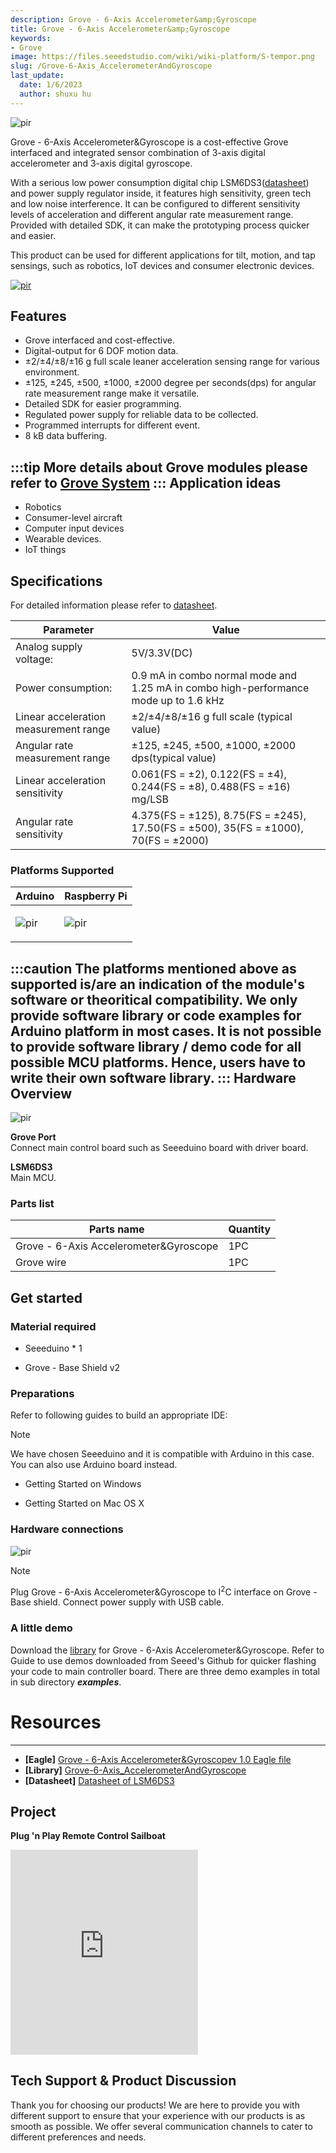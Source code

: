 ```yaml
---
description: Grove - 6-Axis Accelerometer&amp;Gyroscope
title: Grove - 6-Axis Accelerometer&amp;Gyroscope
keywords:
- Grove
image: https://files.seeedstudio.com/wiki/wiki-platform/S-tempor.png
slug: /Grove-6-Axis_AccelerometerAndGyroscope
last_update:
  date: 1/6/2023
  author: shuxu hu
---
```


<!-- tags: io_3v3, io_5v, grove_i2c, grove_analog, grove_digital, grove_uart, plat_duino, plat_bbg, plat_pi, plat_wio, plat_linkit -->

<!-- ![](https://files.seeedstudio.com/wiki/Grove-6-Axis_AccelerometerAndGyroscope/img/Grove-6-Axis_AccelerometerAndGyroscope_product_view_1200_s.jpg) -->
  <p style={{textAlign: 'center'}}><img src="https://files.seeedstudio.com/wiki/Grove-6-Axis_AccelerometerAndGyroscope/img/Grove-6-Axis_AccelerometerAndGyroscope_product_view_1200_s.jpg" alt="pir" width={600} height="auto" /></p>

Grove - 6-Axis Accelerometer&Gyroscope is a cost-effective Grove interfaced and integrated sensor combination of 3-axis digital accelerometer and 3-axis digital gyroscope.

With a serious low power consumption digital chip LSM6DS3([datasheet](https://files.seeedstudio.com/wiki/Grove-6-Axis_AccelerometerAndGyroscope/res/LSM6DS3TR.pdf)) and power supply regulator inside, it features high sensitivity, green tech and low noise interference. It can be configured to different sensitivity levels of acceleration and different angular rate measurement range. Provided with detailed SDK, it can make the prototyping process quicker and easier.

This product can be used for different applications for tilt, motion, and tap sensings, such as robotics, IoT devices and consumer electronic devices.

[<p><img src="https://files.seeedstudio.com/wiki/common/Get_One_Now_Banner.png" alt="pir" width={600} height="auto" /></p>](https://www.seeedstudio.com/Grove-6-Axis-Accelerometer&Gyroscope-p-2606.html)

Features
--------

-   Grove interfaced and cost-effective.
-   Digital-output for 6 DOF motion data.
-   ±2/±4/±8/±16 g full scale leaner acceleration sensing range for various environment.
-   ±125, ±245, ±500, ±1000, ±2000 degree per seconds(dps) for angular rate measurement range make it versatile.
-   Detailed SDK for easier programming.
-   Regulated power supply for reliable data to be collected.
-   Programmed interrupts for different event.
-   8 kB data buffering.

:::tip
    More details about Grove modules please refer to [Grove System](https://wiki.seeedstudio.com/Grove_System/)
:::
Application ideas
-----------------

-   Robotics
-   Consumer-level aircraft
-   Computer input devices
-   Wearable devices.
-   IoT things

Specifications
--------------

For detailed information please refer to [datasheet](https://files.seeedstudio.com/wiki/Grove-6-Axis_AccelerometerAndGyroscope/res/LSM6DS3TR.pdf).

| Parameter                             | Value                                                                                |
|---------------------------------------|--------------------------------------------------------------------------------------|
| Analog supply voltage:                | 5V/3.3V(DC)                                                                          |
| Power consumption:                    | 0.9 mA in combo normal mode and 1.25 mA in combo high-performance mode up to 1.6 kHz |
| Linear acceleration measurement range | ±2/±4/±8/±16 g full scale (typical value)                                            |
| Angular rate measurement range        | ±125, ±245, ±500, ±1000, ±2000 dps(typical value)                                    |
| Linear acceleration sensitivity       | 0.061(FS = ±2), 0.122(FS = ±4), 0.244(FS = ±8), 0.488(FS = ±16) mg/LSB               |
| Angular rate sensitivity              | 4.375(FS = ±125), 8.75(FS = ±245), 17.50(FS = ±500), 35(FS = ±1000), 70(FS = ±2000)  |

### Platforms Supported

<!-- | Arduino                                                                                             | Raspberry Pi                                                                                             |                                                                                                 |                                                                                                          |                                                                                                    |
|-----------------------------------------------------------------------------------------------------|----------------------------------------------------------------------------------------------------------|-------------------------------------------------------------------------------------------------|---------------------------------------------------------------------------------------------------|----------------------------------------------------------------------------------------------------|
| ![](https://files.seeedstudio.com/wiki/wiki_english/docs/images/arduino_logo.jpg) | ![](https://files.seeedstudio.com/wiki/wiki_english/docs/images/raspberry_pi_logo.jpg) | ![](https://files.seeedstudio.com/wiki/wiki_english/docs/images/bbg_logo.jpg) | ![](https://files.seeedstudio.com/wiki/wiki_english/docs/images/wio_logo_n.jpg) | ![](https://files.seeedstudio.com/wiki/wiki_english/docs/images/linkit_logo.jpg) | -->
|Arduino|Raspberry Pi|
|---|---|
|<p><img src="https://files.seeedstudio.com/wiki/wiki_english/docs/images/arduino_logo.jpg" alt="pir" width={200} height="auto" /></p>|<p><img src="https://files.seeedstudio.com/wiki/wiki_english/docs/images/raspberry_pi_logo.jpg" alt="pir" width={200} height="auto" /></p>|
:::caution
    The platforms mentioned above as supported is/are an indication of the module's software or theoritical compatibility. We only provide software library or code examples for Arduino platform in most cases. It is not possible to provide software library / demo code for all possible MCU platforms. Hence, users have to write their own software library.
:::
Hardware Overview
-----------------

<!-- ![](https://files.seeedstudio.com/wiki/Grove-6-Axis_AccelerometerAndGyroscope/img/Grove-6-Axis_AccelerometerAndGyroscope_components_view_1200_s.jpg) -->
  <p style={{textAlign: 'center'}}><img src="https://files.seeedstudio.com/wiki/Grove-6-Axis_AccelerometerAndGyroscope/img/Grove-6-Axis_AccelerometerAndGyroscope_components_view_1200_s.jpg" alt="pir" width={600} height="auto" /></p>

**Grove Port**   
Connect main control board such as Seeeduino board with driver board.

**LSM6DS3**   
Main MCU.

### **Parts list**

| Parts name                             | Quantity |
|----------------------------------------|----------|
| Grove - 6-Axis Accelerometer&Gyroscope | 1PC      |
| Grove wire                             | 1PC      |

Get started
-----------

### **Material required**

-   Seeeduino * 1

-   Grove - Base Shield v2

### **Preparations**

Refer to following guides to build an appropriate IDE:

<div class="admonition note">
<p class="admonition-title">Note</p>
We have chosen Seeeduino and it is compatible with Arduino in this case. You can also use Arduino board instead.
</div>

- Getting Started on Windows

- Getting Started on Mac OS X

### **Hardware connections**

<!-- ![](https://files.seeedstudio.com/wiki/Grove-6-Axis_AccelerometerAndGyroscope/img/Grove-6-Axis_AccelerometerAndGyroscope_demo_connection_1200_s.jpg) -->
  <p style={{textAlign: 'center'}}><img src="https://files.seeedstudio.com/wiki/Grove-6-Axis_AccelerometerAndGyroscope/img/Grove-6-Axis_AccelerometerAndGyroscope_demo_connection_1200_s.jpg" alt="pir" width={600} height="auto" /></p>

<div classname="admonition note">
  <p classname="admonition-title">Note</p>
  Plug Grove - 6-Axis Accelerometer&amp;Gyroscope to I<sup>2</sup>C interface on Grove - Base shield. Connect power supply with USB cable.
</div>




### **A little demo**

Download the [library](https://github.com/Seeed-Studio/Accelerometer_And_Gyroscope_LSM6DS3) for Grove - 6-Axis Accelerometer&Gyroscope. Refer to Guide to use demos downloaded from Seeed's Github for quicker flashing your code to main controller board. There are three demo examples in total in sub directory ***examples***.


<div className="altium-ecad-viewer" data-project-src="https://files.seeedstudio.com/wiki/Grove-6-Axis_AccelerometerAndGyroscope/res/Grove%20-%206-Axis%20Accelerometer%26Gyroscope%20v1.0.zip" style={{borderRadius: '0px 0px 4px 4px', height: 500, borderStyle: 'solid', borderWidth: 1, borderColor: 'rgb(241, 241, 241)', overflow: 'hidden', maxWidth: 1280, maxHeight: 700, boxSizing: 'border-box'}}>
</div>



# Resources
---------

- **[Eagle]** [Grove - 6-Axis Accelerometer&Gyroscopev 1.0 Eagle file](https://files.seeedstudio.com/wiki/Grove-6-Axis_AccelerometerAndGyroscope/res/Grove%20-%206-Axis%20Accelerometer%26Gyroscope%20v1.0.zip)
-  **[Library]** [Grove-6-Axis_AccelerometerAndGyroscope](https://github.com/Seeed-Studio/Accelerometer_And_Gyroscope_LSM6DS3)
-  **[Datasheet]** [Datasheet of LSM6DS3](https://files.seeedstudio.com/wiki/Grove-6-Axis_AccelerometerAndGyroscope/res/LSM6DS3TR.pdf)

## Project

**Plug 'n Play Remote Control Sailboat**

<iframe frameBorder="{0}" height="327.5" scrolling="no" src="https://www.hackster.io/simon-werner/plug-n-play-remote-control-sailboat-b5724e/embed" width="{350}">
</iframe>



<!-- This Markdown file was created from https://www.seeedstudio.com/wiki/Grove_-_6-Axis_Accelerometer&Gyroscope -->

## Tech Support & Product Discussion
Thank you for choosing our products! We are here to provide you with different support to ensure that your experience with our products is as smooth as possible. We offer several communication channels to cater to different preferences and needs.

<div class="button_tech_support_container">
<a href="https://forum.seeedstudio.com/" class="button_forum"></a> 
<a href="https://www.seeedstudio.com/contacts" class="button_email"></a>
</div>

<div class="button_tech_support_container">
<a href="https://discord.gg/eWkprNDMU7" class="button_discord"></a> 
<a href="https://github.com/Seeed-Studio/wiki-documents/discussions/69" class="button_discussion"></a>
</div>
